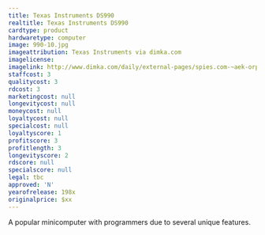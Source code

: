 ```yaml
---
title: Texas Instruments DS990
realtitle: Texas Instruments DS990
cardtype: product
hardwaretype: computer
image: 990-10.jpg
imageattribution: Texas Instruments via dimka.com
imagelicense: 
imagelink: http://www.dimka.com/daily/external-pages/spies.com-~aek-orphanage_files/990-10.jpg
staffcost: 3
qualitycost: 3
rdcost: 3
marketingcost: null
longevitycost: null
moneycost: null
loyaltycost: null
specialcost: null
loyaltyscore: 1
profitscore: 3
profitlength: 3
longevityscore: 2
rdscore: null
specialscore: null
legal: tbc
approved: 'N'
yearofrelease: 198x
originalprice: $xx
---
```


A popular minicomputer with programmers due to several unique features.

